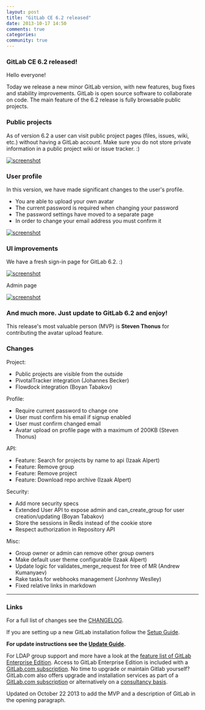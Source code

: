 ```yaml
---
layout: post
title: "GitLab CE 6.2 released"
date: 2013-10-17 14:50
comments: true
categories:
community: true
---
```


### GitLab CE 6.2 released!

Hello everyone!

Today we release a new minor GitLab version, with new features, bug fixes and stability improvements.
GitLab is open source software to collaborate on code.
The main feature of the 6.2 release is fully browsable public projects. 

### Public projects

As of version 6.2 a user can visit public project pages (files, issues, wiki, etc.) without having a GitLab account.
Make sure you do not store private information in a public project wiki or issue tracker. :)

[![screenshot](/images/6_2/public_project.png)](/images/6_2/public_project.png)

<!--more-->

### User profile

In this version, we have made significant changes to the user's profile.

* You are able to upload your own avatar
* The current password is required when changing your password
* The password settings have moved to a separate page
* In order to change your email address you must confirm it

[![screenshot](/images/6_2/profile.png)](/images/6_2/profile.png)

### UI improvements

We have a fresh sign-in page for GitLab 6.2. :)

[![screenshot](/images/6_2/sign-in.png)](/images/6_2/sign-in.png)

Admin page

[![screenshot](/images/6_2/admin.png)](/images/6_2/admin.png)

### And much more. Just update to GitLab 6.2 and enjoy!

This release's most valuable person (MVP) is __Steven Thonus__ for contributing the avatar upload feature.

### Changes

Project:

  - Public projects are visible from the outside
  - PivotalTracker integration (Johannes Becker)
  - Flowdock integration (Boyan Tabakov)

Profile:

  - Require current password to change one
  - User must confirm his email if signup enabled
  - User must confirm changed email 
  - Avatar upload on profile page with a maximum of 200KB (Steven Thonus)

API: 

  - Feature: Search for projects by name to api (Izaak Alpert)
  - Feature: Remove group
  - Feature: Remove project
  - Feature: Download repo archive (Izaak Alpert)


Security:

  - Add more security specs
  - Extended User API to expose admin and can_create_group for user creation/updating (Boyan Tabakov)
  - Store the sessions in Redis instead of the cookie store
  - Respect authorization in Repository API

Misc:

  - Group owner or admin can remove other group owners
  - Make default user theme configurable (Izaak Alpert)
  - Update logic for validates_merge_request for tree of MR (Andrew Kumanyaev)
  - Rake tasks for webhooks management (Jonhnny Weslley)
  - Fixed relative links in markdown

- - -

### Links

For a full list of changes see the [CHANGELOG](https://github.com/gitlabhq/gitlabhq/blob/master/CHANGELOG).

If you are setting up a new GitLab installation follow the [Setup Guide](https://github.com/gitlabhq/gitlabhq/blob/6-2-stable/doc/install/installation.md).

__For update instructions see the [Update Guide](https://github.com/gitlabhq/gitlabhq/blob/master/doc/update/6.1-to-6.2.md).__

For LDAP group support and more have a look at the [feature list of GitLab Enterprise Edition](http://www.gitlab.com/gitlab-ee/).
Access to GitLab Enterprise Edition is included with a [GitLab.com subscription](http://www.gitlab.com/subscription/).
No time to upgrade or maintain Gitlab yourself?
GitLab.com also offers upgrade and installation services as part of a [GitLab.com subscription](http://www.gitlab.com/subscription/) or alternatively on a [consultancy basis](http://www.gitlab.com/consultancy/).

Updated on October 22 2013 to add the MVP and a description of GitLab in the opening paragraph.
